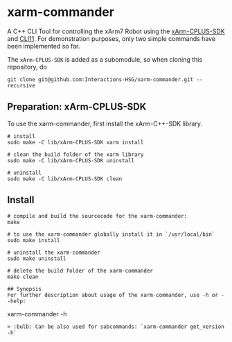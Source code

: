 # xarm-commander
A C++ CLI Tool for controlling the xArm7 Robot using the [xArm-CPLUS-SDK](https://github.com/xArm-Developer/xArm-CPLUS-SDK) and [CLI11](https://github.com/CLIUtils/CLI11).
For demonstration purposes, only two simple commands have been implemented so far.

The `xArm-CPLUS-SDK` is added as a subomodule, so when cloning this repository, do
```
git clone git@github.com:Interactions-HSG/xarm-commander.git --recursive
```

## Preparation: xArm-CPLUS-SDK
To use the xarm-commander, first install the xArm-C++-SDK library.
```
# install
sudo make -C lib/xArm-CPLUS-SDK xarm install

# clean the build folder of the xarm library
sudo make -C lib/xArm-CPLUS-SDK uninstall

# uninstall
sudo make -C lib/xArm-CPLUS-SDK clean
```

## Install
```
# compile and build the sourcecode for the xarm-commander:
make

# to use the xarm-commander globally install it in `/usr/local/bin`
sudo make install

# uninstall the xarm-commander
sudo make uninstall

# delete the build folder of the xarm-commander
make clean

## Synopsis
For further description about usage of the xarm-commander, use -h or --help:
```
xarm-commander -h
```
> :bulb: Can be also used for subcommands: `xarm-commander get_version -h`  

